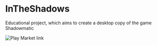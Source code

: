 # InTheShadows
Educational project, which aims to create a desktop copy of the game Shadowmatic

![Play Market link](https://play.google.com/store/apps/details?id=com.triadastudio.shadowmatic&hl=ru)
